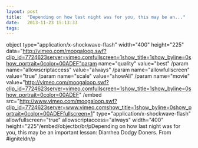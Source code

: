```yaml
---
layout: post
title:  "Depending on how last night was for you, this may be an..."
date:   2013-11-23 15:13:33
tags:   
---
```


object type="application/x-shockwave-flash" width="400" height="225" data="http://vimeo.com/moogaloop.swf?clip_id=7724623server=vimeo.comfullscreen=1show_title=1show_byline=0show_portrait=0color=00ADEF"param name="quality" value="best" /param name="allowscriptaccess" value="always" /param name="allowfullscreen" value="true" /param name="scale" value="showAll" /param name="movie" value="http://vimeo.com/moogaloop.swf?clip_id=7724623server=vimeo.comfullscreen=1show_title=1show_byline=0show_portrait=0color=00ADEF" /embed src="http://www.vimeo.com/moogaloop.swf?clip_id=7724623server=www.vimeo.comshow_title=1show_byline=0show_portrait=0color=00ADEFfullscreen=1" type="application/x-shockwave-flash" allowfullscreen="true" allowscriptaccess="always" width="400" height="225"/embed/objectbr/br/pDepending on how last night was for you, this may be an important lesson: Diarrhea  Dodgy Doners. From #igniteldn/p
